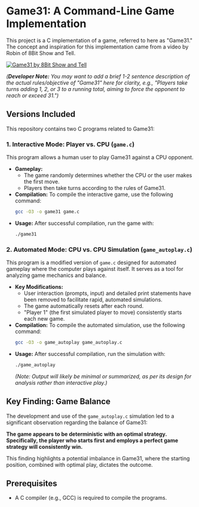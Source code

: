 # Game31: A Command-Line Game Implementation

This project is a C implementation of a game, referred to here as "Game31." The concept and inspiration for this implementation came from a video by Robin of 8Bit Show and Tell.

[![Game31 by 8Bit Show and Tell](https://img.youtube.com/vi/hyHeQgrvu4w/0.jpg)](https://www.youtube.com/watch?v=hyHeQgrvu4w)

*(**Developer Note:** You may want to add a brief 1-2 sentence description of the actual rules/objective of "Game31" here for clarity, e.g., "Players take turns adding 1, 2, or 3 to a running total, aiming to force the opponent to reach or exceed 31.")*

## Versions Included

This repository contains two C programs related to Game31:

### 1. Interactive Mode: Player vs. CPU (`game.c`)

This program allows a human user to play Game31 against a CPU opponent.

*   **Gameplay:**
    *   The game randomly determines whether the CPU or the user makes the first move.
    *   Players then take turns according to the rules of Game31.
*   **Compilation:**
    To compile the interactive game, use the following command:
    ```bash
    gcc -O3 -o game31 game.c
    ```
*   **Usage:**
    After successful compilation, run the game with:
    ```bash
    ./game31
    ```

### 2. Automated Mode: CPU vs. CPU Simulation (`game_autoplay.c`)

This program is a modified version of `game.c` designed for automated gameplay where the computer plays against itself. It serves as a tool for analyzing game mechanics and balance.

*   **Key Modifications:**
    *   User interaction (prompts, input) and detailed print statements have been removed to facilitate rapid, automated simulations.
    *   The game automatically resets after each round.
    *   "Player 1" (the first simulated player to move) consistently starts each new game.
*   **Compilation:**
    To compile the automated simulation, use the following command:
    ```bash
    gcc -O3 -o game_autoplay game_autoplay.c
    ```
*   **Usage:**
    After successful compilation, run the simulation with:
    ```bash
    ./game_autoplay
    ```
    *(Note: Output will likely be minimal or summarized, as per its design for analysis rather than interactive play.)*

## Key Finding: Game Balance

The development and use of the `game_autoplay.c` simulation led to a significant observation regarding the balance of Game31:

**The game appears to be deterministic with an optimal strategy. Specifically, the player who starts first and employs a perfect game strategy will consistently win.**

This finding highlights a potential imbalance in Game31, where the starting position, combined with optimal play, dictates the outcome.

## Prerequisites

*   A C compiler (e.g., GCC) is required to compile the programs.